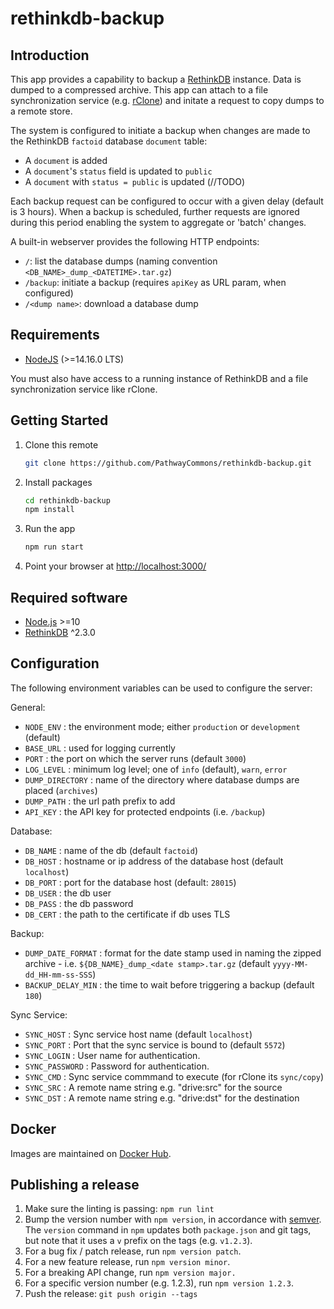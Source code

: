 # rethinkdb-backup

## Introduction

This app provides a capability to backup a [RethinkDB](https://rethinkdb.com/) instance. Data is dumped to a compressed archive. This app can attach to a file synchronization service (e.g. [rClone](https://rclone.org/)) and initate a request to copy dumps to a remote store.

The system is configured to initiate a backup when changes are made to the RethinkDB `factoid` database `document` table:
- A `document` is added
- A `document`'s `status` field is updated to `public`
- A `document` with `status = public` is updated (//TODO)

Each backup request can be configured to occur with a given delay (default is 3 hours). When a backup is scheduled, further requests are ignored during this period enabling the system to aggregate or 'batch' changes.

A built-in webserver provides the following HTTP endpoints:
- `/`: list the database dumps (naming convention `<DB_NAME>_dump_<DATETIME>.tar.gz`)
- `/backup`: initiate a backup (requires `apiKey` as URL param, when configured)
- `/<dump name>`: download a database dump

## Requirements

- [NodeJS](https://nodejs.org/en/) (>=14.16.0 LTS)

You must also have access to a running instance of RethinkDB and a file synchronization service like rClone.

## Getting Started

1. Clone this remote
    ```sh
    git clone https://github.com/PathwayCommons/rethinkdb-backup.git
    ```

2. Install packages
    ```sh
    cd rethinkdb-backup
    npm install
    ```

3. Run the app
    ```sh
    npm run start
    ```

4. Point your browser at [http://localhost:3000/](http://localhost:3000/)

## Required software

- [Node.js](https://nodejs.org/en/) >=10
- [RethinkDB](http://rethinkdb.com/) ^2.3.0

## Configuration

The following environment variables can be used to configure the server:

General:

- `NODE_ENV` : the environment mode; either `production` or `development` (default)
- `BASE_URL` : used for logging currently
- `PORT` : the port on which the server runs (default `3000`)
- `LOG_LEVEL` : minimum log level; one of `info` (default), `warn`, `error`
- `DUMP_DIRECTORY` : name of the directory where database dumps are placed (`archives`)
- `DUMP_PATH` : the url path prefix to add
- `API_KEY` : the API key for protected endpoints (i.e. `/backup`)

Database:

- `DB_NAME` : name of the db (default `factoid`)
- `DB_HOST` : hostname or ip address of the database host (default `localhost`)
- `DB_PORT` : port for the database host (default: `28015`)
- `DB_USER` : the db user
- `DB_PASS` : the db password
- `DB_CERT` : the path to the certificate if db uses TLS

Backup:

- `DUMP_DATE_FORMAT` : format for the date stamp used in naming the zipped archive - i.e. `${DB_NAME}_dump_<date stamp>.tar.gz` (default `yyyy-MM-dd_HH-mm-ss-SSS`)
- `BACKUP_DELAY_MIN` : the time to wait before triggering a backup (default `180`)

Sync Service:

- `SYNC_HOST` : Sync service host name (default `localhost`)
- `SYNC_PORT` : Port that the sync service is bound to (default `5572`)
- `SYNC_LOGIN` : User name for authentication.
- `SYNC_PASSWORD` : Password for authentication.
- `SYNC_CMD` : Sync service commmand to execute (for rClone its `sync/copy`)
- `SYNC_SRC` : A remote name string e.g. "drive:src" for the source
- `SYNC_DST` : A remote name string e.g. "drive:dst" for the destination

## Docker

Images are maintained on [Docker Hub](https://hub.docker.com/).

## Publishing a release

1. Make sure the linting is passing: `npm run lint`
1. Bump the version number with `npm version`, in accordance with [semver](http://semver.org/).  The `version` command in `npm` updates both `package.json` and git tags, but note that it uses a `v` prefix on the tags (e.g. `v1.2.3`).
  1. For a bug fix / patch release, run `npm version patch`.
  1. For a new feature release, run `npm version minor`.
  1. For a breaking API change, run `npm version major.`
  1. For a specific version number (e.g. 1.2.3), run `npm version 1.2.3`.
1. Push the release: `git push origin --tags`

